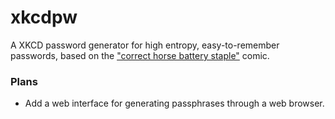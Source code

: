 # xkcdpw
A XKCD password generator for high entropy, easy-to-remember passwords, based on the ["correct horse battery staple"](http://www.explainxkcd.com/wiki/index.php/936:_Password_Strength) comic.

### Plans
* Add a web interface for generating passphrases through a web browser.
